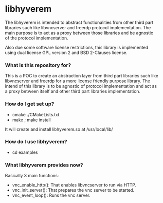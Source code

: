 # libhyverem #

The libhyverem is intended to abstract functionalities from other third part libraries such like libvncserver and freerdp protocol implementation.
The main purpose is to act as a proxy between those libraries and be agnostic of the protocol implementation.

Also due some software license restrictions, this library is implemented using dual license GPL version 2 and BSD 2-Clauses license.

### What is this repository for? ###

This is a POC to create an abstraction layer from third part libraries such like libvncserver and freerdp for a more license friendly purpose library.
The intend of this library is to be agnostic of protocol implementation and act as a proxy between itself and other third part libraries implementation.

### How do I get set up? ###

* cmake ./CMakeLists.txt 
* make ; make install

It will create and install libhyverem.so at /usr/local/lib/

### How do I use libhyverem? ###
* cd examples

### What libhyverem provides now? ###
Basically 3 main functions:
* vnc_enable_http(): That enables libvncserver to run via HTTP.
* vnc_init_server(): That prepares the vnc server to be started.
* vnc_event_loop(): Runs the vnc server.
